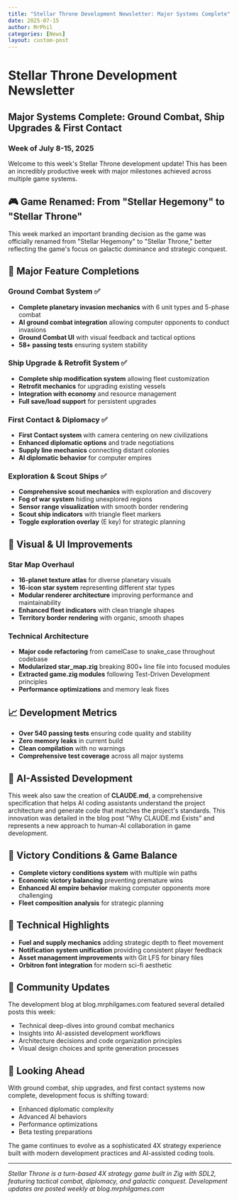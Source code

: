 ```yaml
---
title: "Stellar Throne Development Newsletter: Major Systems Complete"
date: 2025-07-15
author: MrPhil
categories: [News]
layout: custom-post
---
```


# Stellar Throne Development Newsletter
## Major Systems Complete: Ground Combat, Ship Upgrades & First Contact
### Week of July 8-15, 2025

Welcome to this week's Stellar Throne development update! This has been an incredibly productive week with major milestones achieved across multiple game systems.

## 🎮 Game Renamed: From "Stellar Hegemony" to "Stellar Throne"
This week marked an important branding decision as the game was officially renamed from "Stellar Hegemony" to "Stellar Throne," better reflecting the game's focus on galactic dominance and strategic conquest.

## 🚀 Major Feature Completions

### Ground Combat System ✅
- **Complete planetary invasion mechanics** with 6 unit types and 5-phase combat
- **AI ground combat integration** allowing computer opponents to conduct invasions
- **Ground Combat UI** with visual feedback and tactical options
- **58+ passing tests** ensuring system stability

### Ship Upgrade & Retrofit System ✅
- **Complete ship modification system** allowing fleet customization
- **Retrofit mechanics** for upgrading existing vessels
- **Integration with economy** and resource management
- **Full save/load support** for persistent upgrades

### First Contact & Diplomacy ✅
- **First Contact system** with camera centering on new civilizations
- **Enhanced diplomatic options** and trade negotiations
- **Supply line mechanics** connecting distant colonies
- **AI diplomatic behavior** for computer empires

### Exploration & Scout Ships ✅
- **Comprehensive scout mechanics** with exploration and discovery
- **Fog of war system** hiding unexplored regions
- **Sensor range visualization** with smooth border rendering
- **Scout ship indicators** with triangle fleet markers
- **Toggle exploration overlay** (E key) for strategic planning

## 🎨 Visual & UI Improvements

### Star Map Overhaul
- **16-planet texture atlas** for diverse planetary visuals
- **16-icon star system** representing different star types
- **Modular renderer architecture** improving performance and maintainability
- **Enhanced fleet indicators** with clean triangle shapes
- **Territory border rendering** with organic, smooth shapes

### Technical Architecture
- **Major code refactoring** from camelCase to snake_case throughout codebase
- **Modularized star_map.zig** breaking 800+ line file into focused modules
- **Extracted game.zig modules** following Test-Driven Development principles
- **Performance optimizations** and memory leak fixes

## 📈 Development Metrics
- **Over 540 passing tests** ensuring code quality and stability
- **Zero memory leaks** in current build
- **Clean compilation** with no warnings
- **Comprehensive test coverage** across all major systems

## 🤖 AI-Assisted Development
This week also saw the creation of **CLAUDE.md**, a comprehensive specification that helps AI coding assistants understand the project architecture and generate code that matches the project's standards. This innovation was detailed in the blog post "Why CLAUDE.md Exists" and represents a new approach to human-AI collaboration in game development.

## 🎯 Victory Conditions & Game Balance
- **Complete victory conditions system** with multiple win paths
- **Economic victory balancing** preventing premature wins
- **Enhanced AI empire behavior** making computer opponents more challenging
- **Fleet composition analysis** for strategic planning

## 🔧 Technical Highlights
- **Fuel and supply mechanics** adding strategic depth to fleet movement
- **Notification system unification** providing consistent player feedback
- **Asset management improvements** with Git LFS for binary files
- **Orbitron font integration** for modern sci-fi aesthetic

## 📝 Community Updates
The development blog at blog.mrphilgames.com featured several detailed posts this week:
- Technical deep-dives into ground combat mechanics
- Insights into AI-assisted development workflows  
- Architecture decisions and code organization principles
- Visual design choices and sprite generation processes

## 🔮 Looking Ahead
With ground combat, ship upgrades, and first contact systems now complete, development focus is shifting toward:
- Enhanced diplomatic complexity
- Advanced AI behaviors
- Performance optimizations
- Beta testing preparations

The game continues to evolve as a sophisticated 4X strategy experience built with modern development practices and AI-assisted coding tools.

---

*Stellar Throne is a turn-based 4X strategy game built in Zig with SDL2, featuring tactical combat, diplomacy, and galactic conquest. Development updates are posted weekly at blog.mrphilgames.com*